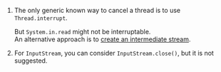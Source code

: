  1. The only generic known way to cancel a thread is to use `Thread.interrupt`.
    
    But `System.in.read` might not be interruptable.
    <br> An alternative approach is to [create an intermediate stream](https://stackoverflow.com/questions/49520625/how-to-interrupt-reading-on-system-in).
 2. For `InputStream`, you can consider `InputStream.close()`, but it is not suggested.
